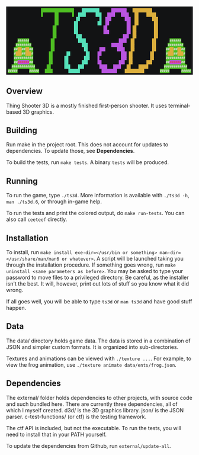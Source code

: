 ![TS3D](./logo.gif)

## Overview

Thing Shooter 3D is a mostly finished first-person shooter. It uses
terminal-based 3D graphics.

## Building

Run make in the project root. This does not account for updates to dependencies.
To update those, see **Dependencies**.

To build the tests, run `make tests`. A binary `tests` will be produced.

## Running

To run the game, type `./ts3d`. More information is available with `./ts3d -h`,
`man ./ts3d.6`, or through in-game help.

To run the tests and print the colored output, do `make run-tests`. You can also
call `ceeteef` directly.

## Installation

To install, run `make install exe-dir=</usr/bin or something>
man-dir=</usr/share/man/man6 or whatever>`. A script will be launched taking you
through the installation procedure. If something goes wrong, run `make uninstall
<same parameters as before>`. You may be asked to type your password to move
files to a privileged directory. Be careful, as the installer isn't the best. It
will, however, print out lots of stuff so you know what it did wrong.

If all goes well, you will be able to type `ts3d` or `man ts3d` and have good
stuff happen.

## Data

The data/ directory holds game data. The data is stored in a combination of JSON
and simpler custom formats. It is organized into sub-directories.

Textures and animations can be viewed with `./texture ...`. For example, to view
the frog animation, use `./texture animate data/ents/frog.json`.

## Dependencies

The external/ folder holds dependencies to other projects, with source code and
such bundled here. There are currently three dependencies, all of which I myself
created. d3d/ is the 3D graphics library. json/ is the JSON parser.
c-test-functions/ (or ctf) is the testing framework.

The ctf API is included, but not the executable. To run the tests, you will need
to install that in your PATH yourself.

To update the dependencies from Github, run `external/update-all`.
